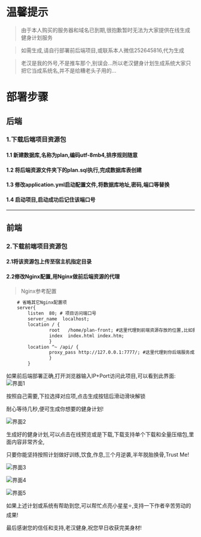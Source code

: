 # 温馨提示

>由于本人购买的服务器和域名已到期,很抱歉暂时无法为大家提供在线生成健身计划服务

>如需生成,请自行部署前后端项目,或联系本人微信252645816,代为生成

>老汉是我的外号,不是推车那个,别误会...所以老汉健身计划生成系统大家只把它当成系统名,并不是给糟老头子用的...

# 部署步骤
## **后端**
### 1.下载后端项目资源包
#### 1.1 新建数据库,名称为plan,编码utf-8mb4,排序规则随意
#### 1.2 将后端资源文件夹下的plan.sql执行,完成数据库表创建
#### 1.3 修改application.yml启动配置文件,将数据库地址,密码,端口等替换
#### 1.4 启动项目,启动成功后记住该端口号

---

## **前端**
### 2.下载前端项目资源包
#### 2.1将该资源包上传至宿主机指定目录
#### 2.2修改Nginx配置,用Nginx做前后端资源的代理

>Nginx参考配置
```txt
    # 省略其它Nginx配置项
    server{
        listen  80; # 项目访问端口号
        server_name  localhost;
        location / {
                root   /home/plan-front; #这里代理到前端资源存放的位置,比如我把前端资源plan-front放在了/home目录下,那这里就写/home/plan-front
                index  index.html index.htm;
                }
        location ^~ /api/ {
                proxy_pass http://127.0.0.1:7777/; #这里代理到你后端服务成功启动的IP+端口,域名亦可
                }
        }
```

如果前后端部署正确,打开浏览器输入IP+Port访问此项目,可以看到此界面:
![界面1](https://iknow.hs.net/69ec41f9-fadf-4c94-b0e4-c0b7f25858c5.png)

按照自己需要,下拉选择对应项,点击生成按钮后滑动滑块解锁

耐心等待几秒,便可生成你想要的健身计划!

![界面2](https://iknow.hs.net/f19fba77-ff9c-4792-8a17-44cc9d057d92.png)

生成好的健身计划,可以点击在线预览或是下载,下载支持单个下载和全量压缩包,里面内容非常齐全,


只要你能坚持按照计划做好训练,饮食,作息,三个月逆袭,半年脱胎换骨,Trust Me!

![界面3](https://iknow.hs.net/e58f0f8b-5bfb-4dba-aacb-ebda0c11171c.png)

![界面4](https://iknow.hs.net/61077e36-ac94-427d-a192-613e34bdf2ae.png)

![界面5](https://iknow.hs.net/7dba2bb6-4e6d-4a03-ab43-237275a9434b.png)


如果上述计划或系统有帮助到您,可以帮忙点亮小星星⭐,支持一下作者辛苦劳动的成果!


最后感谢您的信任和支持,老汉健身,祝您早日收获完美身材!
